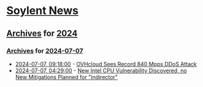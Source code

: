 # [Soylent News](../../../README.md)

## [Archives](../../index.md) for [2024](../index.md)

### [Archives](../../index.md) for [2024-07-07](index.md)

* [2024-07-07, 09:18:00](https://soylentnews.org/article.pl?sid=24/07/05/1739232&from=rss) - [OVHcloud Sees Record 840 Mpps DDoS Attack](https://soylentnews.org/article.pl?sid=24/07/05/1739232&from=rss)
* [2024-07-07, 04:29:00](https://soylentnews.org/article.pl?sid=24/07/04/2320240&from=rss) - [New Intel CPU Vulnerability Discovered, no New Mitigations Planned for \"Indirector\"](https://soylentnews.org/article.pl?sid=24/07/04/2320240&from=rss)
